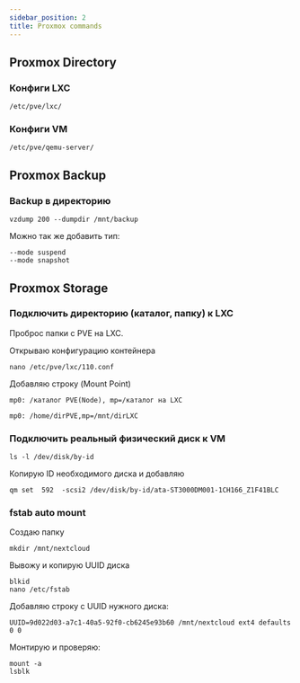 ```yaml
---
sidebar_position: 2
title: Proxmox commands
---
```


## Proxmox Directory 
### Конфиги LXC 
```
/etc/pve/lxc/
```
### Конфиги VM 

```
/etc/pve/qemu-server/
```

## Proxmox Backup 

### Backup в директорию

```
vzdump 200 --dumpdir /mnt/backup 
```

Можно так же добавить тип:

```
--mode suspend
--mode snapshot
```


## Proxmox Storage

### Подключить директорию (каталог, папку) к LXC

Проброс папки с PVE на LXC.

Открываю конфигурацию контейнера

```
nano /etc/pve/lxc/110.conf
```

Добавляю строку (Mount Point)

```
mp0: /каталог PVE(Node), mp=/каталог на LXC

mp0: /home/dirPVE,mp=/mnt/dirLXC
```

### Подключить реальный физический диск к VM

```
ls -l /dev/disk/by-id
```

Копирую ID необходимого диска и добавляю

```
qm set  592  -scsi2 /dev/disk/by-id/ata-ST3000DM001-1CH166_Z1F41BLC
```

### fstab auto mount

Создаю папку

```
mkdir /mnt/nextcloud
```

Вывожу и копирую UUID диска

```
blkid
nano /etc/fstab
```

Добавляю строку с UUID нужного диска:

```
UUID=9d022d03-a7c1-40a5-92f0-cb6245e93b60 /mnt/nextcloud ext4 defaults 0 0
```

Монтирую и проверяю:

```
mount -a
lsblk
```
